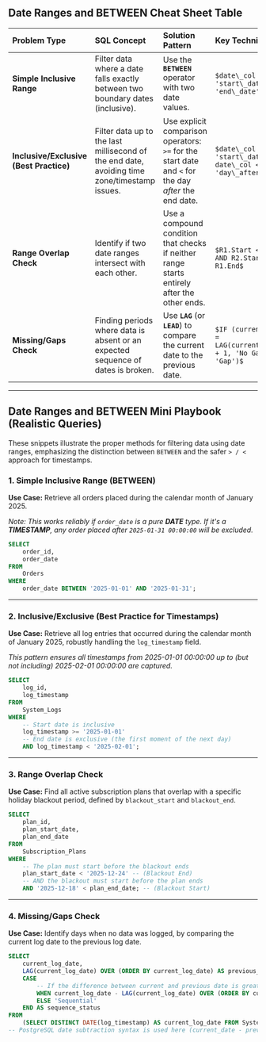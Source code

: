 ## Date Ranges and BETWEEN Cheat Sheet Table

| Problem Type | SQL Concept | Solution Pattern | Key Technique |
| :--- | :--- | :--- | :--- |
| **Simple Inclusive Range** | Filter data where a date falls exactly between two boundary dates (inclusive). | Use the **`BETWEEN`** operator with two date values. | `$date\_col BETWEEN 'start\_date' AND 'end\_date'$` |
| **Inclusive/Exclusive (Best Practice)** | Filter data up to the last millisecond of the end date, avoiding time zone/timestamp issues. | Use explicit comparison operators: `>=` for the start date and `<` for the day *after* the end date. | `$date\_col >= 'start\_date' AND date\_col < 'day\_after\_end'$` |
| **Range Overlap Check** | Identify if two date ranges intersect with each other. | Use a compound condition that checks if neither range starts entirely after the other ends. | `$R1.Start < R2.End AND R2.Start < R1.End$` |
| **Missing/Gaps Check** | Finding periods where data is absent or an expected sequence of dates is broken. | Use **`LAG`** (or **`LEAD`**) to compare the current date to the previous date. | `$IF (current\_date = LAG(current\_date) + 1, 'No Gap', 'Gap')$` |

-----

## Date Ranges and BETWEEN Mini Playbook (Realistic Queries)

These snippets illustrate the proper methods for filtering data using date ranges, emphasizing the distinction between `BETWEEN` and the safer `> / <` approach for timestamps.

### 1\. Simple Inclusive Range (BETWEEN)

**Use Case:** Retrieve all orders placed during the calendar month of January 2025.

*Note: This works reliably if `order_date` is a pure **DATE** type. If it's a **TIMESTAMP**, any order placed after `2025-01-31 00:00:00` will be excluded.*

```sql
SELECT
    order_id,
    order_date
FROM
    Orders
WHERE
    order_date BETWEEN '2025-01-01' AND '2025-01-31';
```

-----

### 2\. Inclusive/Exclusive (Best Practice for Timestamps)

**Use Case:** Retrieve all log entries that occurred during the calendar month of January 2025, robustly handling the `log_timestamp` field.

*This pattern ensures all timestamps from 2025-01-01 00:00:00 up to (but not including) 2025-02-01 00:00:00 are captured.*

```sql
SELECT
    log_id,
    log_timestamp
FROM
    System_Logs
WHERE
    -- Start date is inclusive
    log_timestamp >= '2025-01-01'
    -- End date is exclusive (the first moment of the next day)
    AND log_timestamp < '2025-02-01';
```

-----

### 3\. Range Overlap Check

**Use Case:** Find all active subscription plans that overlap with a specific holiday blackout period, defined by `blackout_start` and `blackout_end`.

```sql
SELECT
    plan_id,
    plan_start_date,
    plan_end_date
FROM
    Subscription_Plans
WHERE
    -- The plan must start before the blackout ends
    plan_start_date < '2025-12-24' -- (Blackout End)
    -- AND the blackout must start before the plan ends
    AND '2025-12-18' < plan_end_date; -- (Blackout Start)
```

-----

### 4\. Missing/Gaps Check

**Use Case:** Identify days when no data was logged, by comparing the current log date to the previous log date.

```sql
SELECT
    current_log_date,
    LAG(current_log_date) OVER (ORDER BY current_log_date) AS previous_log_date,
    CASE
        -- If the difference between current and previous date is greater than 1 day, a gap exists
        WHEN current_log_date - LAG(current_log_date) OVER (ORDER BY current_log_date) > 1 THEN 'Gap Found'
        ELSE 'Sequential'
    END AS sequence_status
FROM
    (SELECT DISTINCT DATE(log_timestamp) AS current_log_date FROM System_Logs) AS DailyLogs;
-- PostgreSQL date subtraction syntax is used here (current_date - previous_date yields an interval/integer).
```
